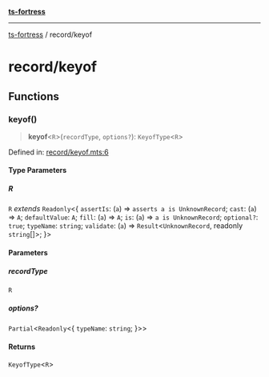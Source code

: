 [**ts-fortress**](../README.md)

---

[ts-fortress](../README.md) / record/keyof

# record/keyof

## Functions

### keyof()

> **keyof**\<`R`\>(`recordType`, `options?`): `KeyofType`\<`R`\>

Defined in: [record/keyof.mts:6](https://github.com/noshiro-pf/ts-fortress/blob/main/src/record/keyof.mts#L6)

#### Type Parameters

##### R

`R` _extends_ `Readonly`\<\{ `assertIs`: (`a`) => `asserts a is UnknownRecord`; `cast`: (`a`) => `A`; `defaultValue`: `A`; `fill`: (`a`) => `A`; `is`: (`a`) => `a is UnknownRecord`; `optional?`: `true`; `typeName`: `string`; `validate`: (`a`) => `Result`\<`UnknownRecord`, readonly `string`[]\>; \}\>

#### Parameters

##### recordType

`R`

##### options?

`Partial`\<`Readonly`\<\{ `typeName`: `string`; \}\>\>

#### Returns

`KeyofType`\<`R`\>
